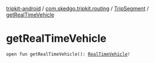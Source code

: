 [tripkit-android](../../index.md) / [com.skedgo.tripkit.routing](../index.md) / [TripSegment](index.md) / [getRealTimeVehicle](./get-real-time-vehicle.md)

# getRealTimeVehicle

`open fun getRealTimeVehicle(): `[`RealTimeVehicle`](../-real-time-vehicle/index.md)`!`